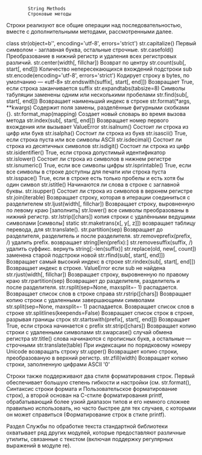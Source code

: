             String Methods
            Строковые методы

Строки реализуют все общие операции над последовательностью, вместе с дополнительными методами,
рассмотренными далее.

 class str(object=b'', encoding='utf-8', errors='strict')
 str.capitalize()                 Первый символом - заглавная буква, остальные строчные.
 str.casefold()    Преобразование в нижний регистр и удаления всех регистровых различий.
 str.center(width[, fillchar])     Возврат по центру
 str.count(sub[, start[, end]])    Количество непересекающихся вхождений подстроки sub
 str.encode(encoding='utf-8', errors='strict')    Кодирует строку в bytes, по умолчанию — «utf-8»
 str.endswith(suffix[, start[, end]])  Возвращает True, если строка заканчивается suffix
 str.expandtabs(tabsize=8)             Cимволы табуляции заменены одним или несколькими пробелами
 str.find(sub[, start[, end]])         Возвращает наименьший индекс в строке
 str.format(*args, **kwargs)       Содержит поля замены, разделённые фигурными скобками {}.
 str.format_map(mapping)           Cоздает новый словарь во время вызова метода
 str.index(sub[, start[, end]])  Возвращает номер первого вхождения или вызывает ValueError
 str.isalnum()                   Состоит ли строка из цифр или букв
 str.isalpha()                   Состоит ли строка из букв
 str.isascii()                   True, если строка пуста или все символы ASCII
 str.isdecimal()                 Состоит ли строка из десятичных символов
 str.isdigit()                   Состоит ли строка из цифр
 str.isidentifier()              True, если строка допустимый идентификатор
 str.islower()   	             Состоит ли строка из символов в нижнем регистре
 str.isnumeric()                 True, если все символы цифры 
 str.isprintable()  True, если все символы в строке доступны для печати или строка пуста
 str.isspace()      True, если в строке есть только пробелы и есть хотя бы один символ
 str.istitle()      Начинаются ли слова в строке с заглавной буквы.
 str.isupper()                   Состоит ли строка из символов в верхнем регистре
 str.join(iterable)      Возвращает строку, которая в итерации соединиться c разделителем
 str.ljust(width[, fillchar])  Возвращает строку, выровненную по левому краю [заполнить]
 str.lower()                   все символы преобразованы в нижний регистр.
 str.lstrip([chars])           копия строки с удалёнными ведущими символами [символы]
 static str.maketrans(x[, y[, z]])  возвращает таблицу перевода, для str.translate().
 str.partition(sep)      Возвращает до разделителя, разделитель и после разделителя.
 str.removeprefix(prefix, /)        удалить prefix. возвращает string[len(prefix):]
 str.removesuffix(suffix, /)        удалить суффикс. вернуть string[:-len(suffix)]
 str.replace(old, new[, count])     заменена старой подстроки новой
 str.rfind(sub[, start[, end]])     Возвращает самый высокий индекс в строке
 str.rindex(sub[, start[, end]])    Возвращает индекс в строке. ValueError если sub не найдена
 str.rjust(width[, fillchar])       Возвращает строку, выровненную по правому краю
 str.rpartition(sep)      Возвращает до разделителя, разделитель и после разделителя.
 str.rsplit(sep=None, maxsplit=- 1)  распадается. Возвращает список слов в строке справа
 str.rstrip([chars])         Возвращает копию строки с удаленными завершающими символами
 str.split(sep=None, maxsplit=- 1)   распадается. Возвращает список слов в строке
 str.splitlines(keepends=False)  Возвращает список строк в строке, разрывая границы строк
 str.startswith(prefix[, start[, end]])  Возвращает True, если строка начинается с prefix
 str.strip([chars])          Возвращает копию строки с удаленными символами
 str.swapcase()              случай обмена регистра
 str.title()              слова начинаются с прописных букв, а остальные — строчными
 str.translate(table)     При индексации по порядковому номеру Unicode возвращать строку
 str.upper()              Возвращает копию строки, преобразованую в верхний регистр.
 str.zfill(width)         Возвращает копию строки, заполненную цифрами ASCII '0'

Строки также поддерживают два стиля форматирования строк. Первый обеспечивает большую степень
гибкости и настройки (см. str.format(), Синтаксис строки формата и Пользовательское 
форматирование строк), а второй основан на C-стиле форматирования printf, обрабатывающий 
более узкий диапазон типов и его немного сложнее правильно использовать, но часто быстрее для
тех случаев, с которыми он может справиться (Форматирование строк в стиле printf).

Раздел Службы по обработке текста стандартной библиотеки охватывает ряд других модулей, 
которые предоставляют различные утилиты, связанные с текстом (включая поддержку регулярных 
выражений в модуле re).
